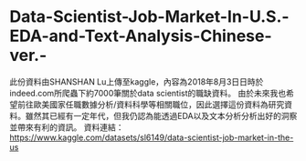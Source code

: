 # Data-Scientist-Job-Market-In-U.S.-EDA-and-Text-Analysis-Chinese-ver.-
此份資料由SHANSHAN Lu上傳至kaggle，內容為2018年8月3日日時於indeed.com所爬蟲下約7000筆關於data scientist的職缺資料。
由於未來我也希望前往歐美國家任職數據分析/資料科學等相關職位，因此選擇這份資料為研究資料。雖然其已經有一定年代，但我仍認為能透過EDA以及文本分析分析出好的洞察並帶來有利的資訊。
資料連結：https://www.kaggle.com/datasets/sl6149/data-scientist-job-market-in-the-us
